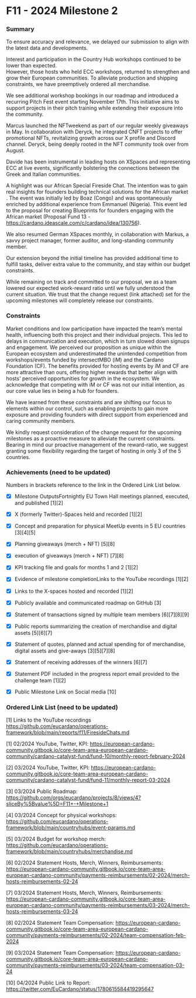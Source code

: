 # F11 - 2024 Milestone 2


### Summary

To ensure accuracy and relevance, we delayed our submission to align with the latest data and developments.

Interest and participation in the Country Hub workshops continued to be lower than expected.  
However, those hosts who held ECC workshops, returned to strengthen and grow their European communities. To alleviate production and shipping constraints, we have preemptively ordered all merchandise.  

We see additional workshop bookings in our roadmap and introduced a recurring Pitch Fest event starting November 17th. This initiative aims to support projects in their pitch training while extending their exposure into the community.   

Marcus launched the NFTweekend as part of our regular weekly giveaways in May. In collaboration with Deryck, he integrated CNFT projects to offer promotional NFTs, revitalizing growth across our X profile and Discord channel. Deryck, being deeply rooted in the NFT community took over from August.  

Davide has been instrumental in leading hosts on XSpaces and representing ECC at live events, significantly bolstering the connections between the Greek and Italian communities.  

A highlight was our African Special Fireside Chat. The intention was to gain real insights for founders building technical solutions for the African market . The event was initially led by Boaz (Congo) and was spontaneously enriched by additional experience from Emmanuel (Nigeria). 
This event led to the proposal for creating Blueprints for founders engaging with the African market (Proposal Fund 13 - https://cardano.ideascale.com/c/cardano/idea/130756).  

We also resumed German XSpaces monthly, in collaboration with Markus, a savvy project manager, former auditor, and long-standing community member.   

Our extension beyond the initial timeline has provided additional time to fulfill tasks, deliver extra value to the community, and stay within our budget constraints.

While remaining on track and committed to our proposal, we as a team lowered our expected work-reward ratio until we fully understood the current situation. We trust that the change request (link attached) set for the upcoming milestones will completely release our constraints.


### Constraints

Market conditions and low participation have impacted the team’s mental health, influencing both this project and their individual projects. This led to delays in communication and execution, which in turn slowed down signups and engagement.
We perceived our proposition as unique within the European ecosystem and underestimated the unintended competition from workshops/events funded by intersectMBO (iM) and the Cardano Foundation (CF). 
The benefits provided for hosting events by iM and CF are more attractive than ours, offering higher rewards that better align with hosts' perceived opportunities for growth in the ecosystem. We acknowledge that competing with iM or CF was not our initial intention, as our core value lies in being a hub for founders.  

We have learned from these constraints and are shifting our focus to elements within our control, such as enabling projects to gain more exposure and providing founders with direct support from experienced and caring community members.  

We kindly request consideration of the change request for the upcoming milestones as a proactive measure to alleviate the current constraints. Bearing in mind our proactive management of the reward-ratio, we suggest granting some flexibility regarding the target of hosting in only 3 of the 5 countries.


### Achievements (need to be updated)

Numbers in brackets reference to the link in the Ordered Link List below.

- [x] Milestone OutputsFortnightly EU Town Hall meetings planned, executed, and published [1][2]
- [x] X (formerly Twitter)-Spaces held and recorded [1][2]
- [x] Concept and preparation for physical MeetUp events in 5 EU countries [3][4][5] 
- [x] Planning giveaways (merch + NFT) [5][8]
- [x] execution of giveaways (merch + NFT) [7][8]
- [x] KPI tracking file and goals for months 1 and 2 [1][2]
- [x] Evidence of milestone completionLinks to the YouTube recordings [1][2]
- [x] Links to the X-spaces hosted and recorded [1][2]
- [x] Publicly available and communicated roadmap on GitHub [3]
- [x] Statement of transactions signed by multiple team members [6][7][8][9]
- [x] Public reports summarizing the creation of merchandise and digital assets [5][6][7]
- [x] Statement of quotes, planned and actual spending for of merchandise, digital assets and give-aways [3][5][7][8]
- [x] Statement of receiving addresses of the winners [6][7]
- [x] Statement PDF included in the progress report email provided to the challenge team [1][2]
- [x] Public Milestone Link on Social media [10]


### Ordered Link List (need to be updated)

[1] Links to the YouTube recordings https://github.com/eucardano/operations-framework/blob/main/reports/f11/FiresideChats.md

[1] 02/2024 YouTube, Twitter, KPI: https://european-cardano-community.gitbook.io/core-team-area-european-cardano-community/cardano-catalyst-fund/fund-10/monthly-report-february-2024

[2] 03/2024 YouTube, Twitter, KPI: https://european-cardano-community.gitbook.io/core-team-area-european-cardano-community/cardano-catalyst-fund/fund-11/monthly-report-03-2024

[3] 03/2024 Public Roadmap: https://github.com/orgs/eucardano/projects/8/views/4?sliceBy%5Bvalue%5D=F11+-+Milestone+1

[4] 03/2024 Concept for physical workshops: https://github.com/eucardano/operations-framework/blob/main/countryhubs/event-params.md

[5] 03/2024 Budget for workshop merch: https://github.com/eucardano/operations-framework/blob/main/countryhubs/merchandise.md

[6] 02/2024 Statement Hosts, Merch, Winners, Reimbursements: https://european-cardano-community.gitbook.io/core-team-area-european-cardano-community/payments-reimbursements/02-2024/merch-hosts-reimbursements-02-24

[7] 03/2024 Statement Hosts, Merch, Winners, Reimbursements: https://european-cardano-community.gitbook.io/core-team-area-european-cardano-community/payments-reimbursements/03-2024/merch-hosts-reimbursements-03-24

[8] 02/2024 Statement Team Compensation: https://european-cardano-community.gitbook.io/core-team-area-european-cardano-community/payments-reimbursements/02-2024/team-compensation-feb-2024  

[9] 03/2024 Statement Team Compensation: https://european-cardano-community.gitbook.io/core-team-area-european-cardano-community/payments-reimbursements/03-2024/team-compensation-03-24

[10] 04/2024 Public Link to Report: https://twitter.com/EuCardano/status/1780615584419295647
